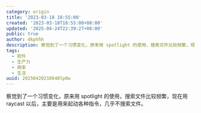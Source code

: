 ```yaml
---
category: origin
title: '2023-03-18 18:55:00'
created: '2023-03-18T18:55:00+08:00'
updated: '2025-04-24T22:39:27+08:00'
public: true
author: dkphhh
description: 察觉到了一个习惯变化，原来用 spotlight 的使用，搜索文件比较频繁，现在用 raycast 以后……
tags:
  - 软件
  - 生产力
  - 效率
  - 生活
uuid: 20250420210648lp0w
---
```


察觉到了一个习惯变化，原来用 spotlight 的使用，搜索文件比较频繁，现在用 raycast 以后，主要是用来起动各种指令，几乎不搜索文件。
